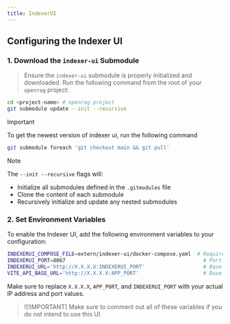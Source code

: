 ```yaml
---
title: IndexerUI
---
```


## Configuring the Indexer UI

### 1. Download the `indexer-ui` Submodule
> Ensure the `indexer-ui` submodule is properly initialized and downloaded. Run the following command from the root of your `openrag` project:

```bash
cd <project-name> # openrag project
git submodule update --init --recursive
```
> [!IMPORTANT]
> To get the newest version of indexer ui, run the following command
```bash
git submodule foreach 'git checkout main && git pull'
```

> [!Note]
> The `--init --recursive` flags will:
>
> * Initialize all submodules defined in the `.gitmodules` file
> * Clone the content of each submodule
> * Recursively initialize and update any nested submodules

### 2. Set Environment Variables

To enable the Indexer UI, add the following environment variables to your configuration:

```bash
INDEXERUI_COMPOSE_FILE=extern/indexer-ui/docker-compose.yaml  # Required path to the docker-compose file
INDEXERUI_PORT=8067                                             # Port to expose the Indexer UI (default is 3042)
INDEXERUI_URL='http://X.X.X.X:INDEXERUI_PORT'                   # Base URL of the Indexer UI (required to prevent CORS issues)
VITE_API_BASE_URL='http://X.X.X.X:APP_PORT'                     # Base URL of your FastAPI backend. Used by the frondend

```

Make sure to replace `X.X.X.X`, `APP_PORT`, and `INDEXERUI_PORT` with your actual IP address and port values.

> ![!IMPORTANT]
> Make sure to comment out all of these variables if you do not intend to use this UI